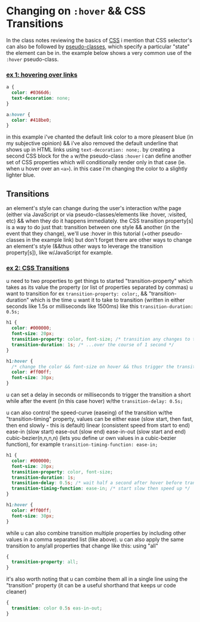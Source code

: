 # Changing on `:hover` && CSS Transitions

In the class notes reviewing the basics of [CSS](https://github.com/net-art-and-cultures/syllabus-and-notes/tree/master/notes/css) i mention that CSS selector's can also be followed by [pseudo-classes](https://developer.mozilla.org/en-US/docs/Web/CSS/Pseudo-classes), which specify a particular "state" the element can be in. the example below shows a very common use of the `:hover` pseudo-class.

### [ex 1: hovering over links](https://nbriz.github.io/intro2netart/notes/css/demos/demos/hover-transitions-ex1.html)

```css
a {
  color: #0366d6;
  text-decoration: none;
}

a:hover {
  color: #418be0;
}
```

in this example i've chanted the default link color to a more pleasent blue (in my subjective opinion) && i've also removed the default underline that shows up in HTML links using `text-decoration: none;`. by creating a second CSS block for the `a` w/the pseudo-class `:hover` i can define another set of CSS properties which will conditionally render only in that case (ie. when u hover over an `<a>`). in this case i'm changing the color to a slightly lighter blue.


## Transitions

an element's style can change during the user's interaction w/the page (either via JavaScript or via pseudo-classes/elements like :hover, :visited, etc) && when they do it happens immediately. the CSS transition property[s] is a way to do just that: transition between one style && another (in the event that they change), we'll use :hover in this tutorial (+other pseudo-classes in the example link) but don't forget there are other ways to change an element's style (&&thus other ways to leverage the transition property[s]), like w/JavaScript for example.

### [ex 2: CSS Transitions](https://nbriz.github.io/intro2netart/notes/css/demos/demos/hover-transitions-ex2.html)

u need to two properties to get things to started "transition-property" which takes as its value the property (or list of properties separated by commas) u want to transition for ex `transition-property: color;`, && "transition-duration" which is the time u want it to take to transition (written in either seconds like 1.5s or milliseconds like 1500ms) like this `transition-duration: 0.5s;`

```css
h1 {
  color: #000000;
  font-size: 20px;
  transition-property: color, font-size; /* transition any changes to these properties */
  transition-duration: 1s; /* ...over the course of 1 second */
}

h1:hover {
  /* change the color && font-size on hover && thus trigger the transition */
  color: #ff00ff;
  font-size: 30px;
}
```

u can set a delay in seconds or milliseconds to trigger the transition a short while after the event (in this case hover) w/the `transition-delay: 0.5s;`

u can also control the speed-curve (easeing) of the transition w/the "transition-timing" property, values can be either ease (slow start, then fast, then end slowly - this is default) linear (consistent speed from start to end) ease-in (slow start) ease-out (slow end) ease-in-out (slow start and end) cubic-bezier(n,n,n,n) (lets you define ur own values in a cubic-bezier function), for example `transition-timing-function: ease-in;`

```css
h1 {
  color: #000000;
  font-size: 20px;
  transition-property: color, font-size;
  transition-duration: 1s;
  transition-delay: 0.5s; /* wait half a second after hover before transitioning */
  transition-timing-function: ease-in; /* start slow then speed up */
}

h1:hover {
  color: #ff00ff;
  font-size: 30px;
}
```

while u can also combine transition multiple properties by including other values in a comma separated list (like above). u can also apply the same transition to any/all properties that change like this: using "all"

```css
{
  transition-property: all;
}
```

it's also worth noting that u can combine them all in a single line using the "transition" property (it can be a useful shorthand that keeps ur code cleaner)

```css
{
  transition: color 0.5s eas-in-out;
}
```
